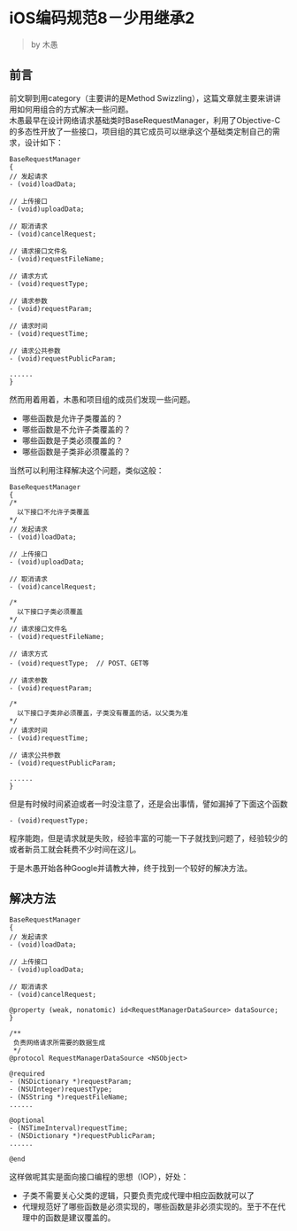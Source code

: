 # iOS编码规范8－少用继承2

> by 木愚

## 前言

前文聊到用category（主要讲的是Method Swizzling），这篇文章就主要来讲讲用如何用组合的方式解决一些问题。  
木愚最早在设计网络请求基础类时BaseRequestManager，利用了Objective-C的多态性开放了一些接口，项目组的其它成员可以继承这个基础类定制自己的需求，设计如下：

```
BaseRequestManager
{
// 发起请求
- (void)loadData;

// 上传接口
- (void)uploadData;

// 取消请求
- (void)cancelRequest;

// 请求接口文件名
- (void)requestFileName;

// 请求方式
- (void)requestType;

// 请求参数
- (void)requestParam;

// 请求时间
- (void)requestTime;

// 请求公共参数
- (void)requestPublicParam;

......
}
```

然而用着用着，木愚和项目组的成员们发现一些问题。

* 哪些函数是允许子类覆盖的？  
* 哪些函数是不允许子类覆盖的？  
* 哪些函数是子类必须覆盖的？  
* 哪些函数是子类非必须覆盖的？  

当然可以利用注释解决这个问题，类似这般：

```
BaseRequestManager
{
/*
  以下接口不允许子类覆盖
*/
// 发起请求
- (void)loadData;

// 上传接口
- (void)uploadData;

// 取消请求
- (void)cancelRequest;

/*
  以下接口子类必须覆盖
*/
// 请求接口文件名
- (void)requestFileName;

// 请求方式
- (void)requestType;  // POST、GET等

// 请求参数
- (void)requestParam;

/*
  以下接口子类非必须覆盖，子类没有覆盖的话，以父类为准
*/
// 请求时间
- (void)requestTime;

// 请求公共参数
- (void)requestPublicParam;

......
}
```

但是有时候时间紧迫或者一时没注意了，还是会出事情，譬如漏掉了下面这个函数

```
- (void)requestType;
```

程序能跑，但是请求就是失败，经验丰富的可能一下子就找到问题了，经验较少的或者新员工就会耗费不少时间在这儿。

于是木愚开始各种Google并请教大神，终于找到一个较好的解决方法。

## 解决方法

```
BaseRequestManager
{
// 发起请求
- (void)loadData;

// 上传接口
- (void)uploadData;

// 取消请求
- (void)cancelRequest;

@property (weak, nonatomic) id<RequestManagerDataSource> dataSource;
}

/**
 负责网络请求所需要的数据生成
 */
@protocol RequestManagerDataSource <NSObject>

@required
- (NSDictionary *)requestParam;
- (NSUInteger)requestType;
- (NSString *)requestFileName;
......

@optional
- (NSTimeInterval)requestTime;
- (NSDictionary *)requestPublicParam;
......

@end
```

这样做呢其实是面向接口编程的思想（IOP），好处：

* 子类不需要关心父类的逻辑，只要负责完成代理中相应函数就可以了  
* 代理规范好了哪些函数是必须实现的，哪些函数是非必须实现的。至于不在代理中的函数是建议覆盖的。



